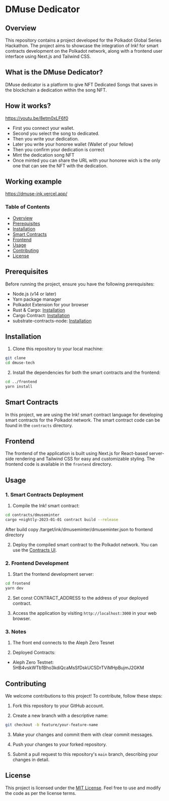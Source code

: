 # DMuse Dedicator

## Overview

This repository contains a project developed for the Polkadot Global Series Hackathon. The project aims to showcase the integration of Ink! for smart contracts development on the Polkadot network, along with a frontend user interface using Next.js and Tailwind CSS.


## What is the DMuse Dedicator?

DMuse dedicator is a platform to give NFT Dedicated Songs that saves in the blockchain a dedication within the song NFT.

## How it works?

https://youtu.be/8etm0xLF6f0

- First you connect your wallet.
- Second you select the song to dedicated.
- Then you write your dedication.
- Later you write your honoree wallet (Wallet of your fellow)
- Then you confirm your dedication is correct
- Mint the dedication song NFT
- Once minted you can share the URL with your honoree wich is the only one that can see the NFT with the dedication.

## Working example

https://dmuse-ink.vercel.app/

### Table of Contents

- [Overview](#overview)
- [Prerequisites](#prerequisites)
- [Installation](#installation)
- [Smart Contracts](#smart-contracts)
- [Frontend](#frontend)
- [Usage](#usage)
- [Contributing](#contributing)
- [License](#license)

## Prerequisites

Before running the project, ensure you have the following prerequisites:

- Node.js (v14 or later)
- Yarn package manager
- Polkadot Extension for your browser
- Rust & Cargo: [Installation](https://doc.rust-lang.org/cargo/getting-started/installation.html)
- Cargo Contract: [Installation](https://github.com/paritytech/cargo-contract#installation)
- substrate-contracts-node: [Installation](https://github.com/paritytech/substrate-contracts-node)

## Installation

1. Clone this repository to your local machine:

```bash
git clone 
cd dmuse-tech
```

2. Install the dependencies for both the smart contracts and the frontend:

```bash
cd ../frontend
yarn install
```

## Smart Contracts

In this project, we are using the Ink! smart contract language for developing smart contracts for the Polkadot network. The smart contract code can be found in the `contracts` directory.

## Frontend

The frontend of the application is built using Next.js for React-based server-side rendering and Tailwind CSS for easy and customizable styling. The frontend code is available in the `frontend` directory.

## Usage

### 1. Smart Contracts Deployment

1. Compile the Ink! smart contract:

```bash
cd contracts/dmuseminter
cargo +nightly-2023-01-01 contract build --release
```

After build copy /target/ink/dmuseminter/dmuseminter.json to frontend directory

2. Deploy the compiled smart contract to the Polkadot network. You can use the [Contracts UI](https://contracts-ui.substrate.io/).

### 2. Frontend Development

1. Start the frontend development server:

```bash
cd frontend
yarn dev
```

2. Set const CONTRACT_ADDRESS to the address of your deployed contract.

3. Access the application by visiting `http://localhost:3000` in your web browser.

### 3. Notes

1. The front end connects to the Aleph Zero Tesnet

2. Deployed Contracts:
  
  - Aleph Zero Testnet: 5HB4vskWTb1Bho3kdiQcaMsSfDskUC5DrTViMHpBujmJ2GKM 

## Contributing

We welcome contributions to this project! To contribute, follow these steps:

1. Fork this repository to your GitHub account.

2. Create a new branch with a descriptive name:

```bash
git checkout -b feature/your-feature-name
```

3. Make your changes and commit them with clear commit messages.

4. Push your changes to your forked repository.

5. Submit a pull request to this repository's `main` branch, describing your changes in detail.

## License

This project is licensed under the [MIT License](LICENSE). Feel free to use and modify the code as per the license terms.
